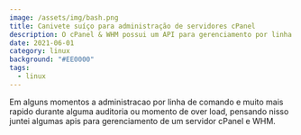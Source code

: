 ```yaml
---
image: /assets/img/bash.png
title: Canivete suíço para administração de servidores cPanel
description: O cPanel & WHM possui um API para gerenciamento por linha de comando.
date: 2021-06-01
category: linux
background: "#EE0000"
tags:
  - linux
---
```

Em alguns momentos a administracao por linha de comando e muito mais rapido durante alguma auditoria ou momento de over load, pensando nisso juntei algumas apis para gerenciamento de um servidor cPanel e WHM.